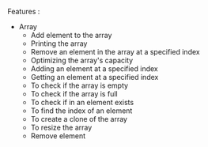 Features :
- Array
  + Add element to the array
  + Printing the array
  + Remove an element in the array at a specified index
  + Optimizing the array's capacity
  + Adding an element at a specified index
  + Getting an element at a specified index
  + To check if the array is empty
  + To check if the array is full
  + To check if in an element exists
  + To find the index of an element
  + To create a clone of the array
  + To resize the array
  + Remove element